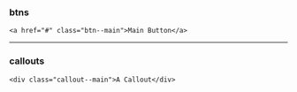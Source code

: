 ### btns
```
<a href="#" class="btn--main">Main Button</a>
```
---
### callouts
```
<div class="callout--main">A Callout</div>
```
